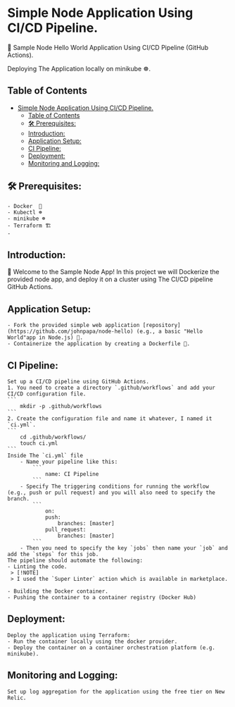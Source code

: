# Simple Node Application Using CI/CD Pipeline. 

🚀 Sample Node Hello World Application Using CI/CD Pipeline (GitHub Actions).

Deploying The Application locally on minikube ☸.

## Table of Contents

- [Simple Node Application Using CI/CD Pipeline.](#simple-node-application-using-cicd-pipeline)
  - [Table of Contents](#table-of-contents)
  - [🛠️ Prerequisites:](#️-prerequisites)
  - [Introduction:](#introduction)
  - [Application Setup:](#application-setup)
  - [CI Pipeline:](#ci-pipeline)
  - [Deployment:](#deployment)
  - [Monitoring and Logging:](#monitoring-and-logging)

##  🛠️ Prerequisites:

    - Docker  🐋
    - Kubectl ☸
    - minikube ☸
    - Terraform 🏗️
    - 
## Introduction:

👋 Welcome to the Sample Node App! In this project we will Dockerize the provided node app, and deploy it on a cluster using The CI/CD pipeline GitHub Actions.

## Application Setup:

    - Fork the provided simple web application [repository](https://github.com/johnpapa/node-hello) (e.g., a basic "Hello World"app in Node.js) 🍴.
    - Containerize the application by creating a Dockerfile 🐋.

## CI Pipeline:
    Set up a CI/CD pipeline using GitHub Actions. 
    1. You need to create a directory `.github/workflows` and add your CI/CD configuration file.
    ```
        mkdir -p .github/workflows
    ```
    2. Create the configuration file and name it whatever, I named it `ci.yml`.
    ```
        cd .github/workflows/
        touch ci.yml
    ```
    Inside The `ci.yml` file
        - Name your pipeline like this:
            ```
                name: CI Pipeline
            ```
        - Specify The triggering conditions for running the workflow (e.g., push or pull request) and you will also need to specify the branch.
            ```
                on:
                push:
                    branches: [master]
                pull_request:
                    branches: [master]
            ```
        - Then you need to specify the key `jobs` then name your `job` and add the `steps` for this job.
    The pipeline should automate the following:
    - Linting the code.
     > [!NOTE]
     > I used the `Super Linter` action which is available in marketplace.
    
    - Building the Docker container.
    - Pushing the container to a container registry (Docker Hub)

## Deployment:
    Deploy the application using Terraform:
    - Run the container locally using the docker provider.
    - Deploy the container on a container orchestration platform (e.g. minikube).

## Monitoring and Logging:
    Set up log aggregation for the application using the free tier on New Relic.